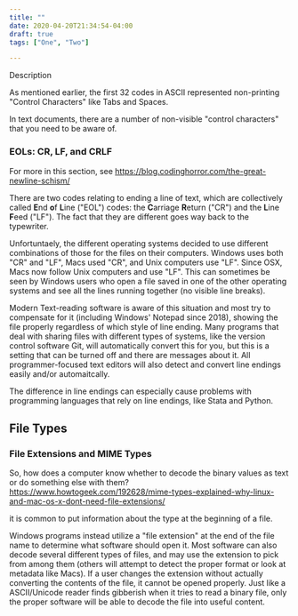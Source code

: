 ```yaml
---
title: ""
date: 2020-04-20T21:34:54-04:00
draft: true
tags: ["One", "Two"]

---
```


Description 

<!--more-->

As mentioned earlier, the first 32 codes in ASCII represented non-printing "Control Characters" like Tabs and Spaces. 

In text documents, there are a number of non-visible "control characters" that you need to be aware of. 

### EOLs: CR, LF, and CRLF

For more in this section, see https://blog.codinghorror.com/the-great-newline-schism/ 

There are two codes relating to ending a line of text, which are collectively called **E**nd **o**f **L**ine ("EOL") codes: the  **C**arriage **R**eturn ("CR") and the **L**ine **F**eed ("LF"). The fact that they are different goes way back to the typewriter. 

Unfortuntaely, the different operating systems decided to use different combinations of those for the files on their computers. Windows uses both "CR" and "LF", Macs used "CR", and Unix computers use "LF".  Since OSX, Macs now follow Unix computers and  use "LF". This can sometimes be seen by Windows users who open a file saved in one of the other operating systems and see all the lines running together (no visible line breaks). 

Modern Text-reading software is aware of this situation and most try to compensate for it (including Windows' Notepad since 2018), showing the file properly regardless of which style of line ending. Many programs that deal with sharing files with different types of systems, like the version control software Git, will automatically convert this for you, but this is a setting that can be turned off and there are messages about it. All programmer-focused text editors will also detect and convert line endings easily and/or automaitcally. 

The difference in line endings can especially cause problems with programming languages that rely on line endings, like Stata and Python. 



## File Types



### File Extensions and MIME Types

So, how does a computer know whether to decode the binary values as text or do something else with them? https://www.howtogeek.com/192628/mime-types-explained-why-linux-and-mac-os-x-dont-need-file-extensions/

it is common to put information about the type at the beginning of a file. 

Windows programs instead utilize a "file extension" at the end of the file name to determine what software should open it. Most software can also decode several different types of files, and may use the extension to pick from among them (others will attempt to detect the proper format or look at metadata like Macs). If a user changes the extension without actually converting the contents of the file, it cannot be opened properly. Just like a ASCII/Unicode reader finds gibberish when it tries to read a binary file, only the proper software will be able to decode the file into useful content.  